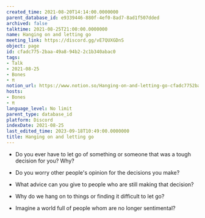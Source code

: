 ```yaml
---
created_time: 2021-08-20T14:14:00.0000000
parent_database_id: e9339446-880f-4ef0-8ad7-8ad1f507dded
archived: false
talktime: 2021-08-25T21:00:00.0000000
name: Hanging on and letting go
meeting_link: https://discord.gg/vE7QUXGDnS
object: page
id: cfadc775-2baa-49a8-94b2-2c1b340abac0
tags:
- Talk
- 2021-08-25
- Bones
- π
notion_url: https://www.notion.so/Hanging-on-and-letting-go-cfadc7752baa49a894b22c1b340abac0
hosts:
- Bones
- π
language_level: No limit
parent_type: database_id
platform: Discord
indexDate: 2021-08-25
last_edited_time: 2023-09-18T10:49:00.0000000
title: Hanging on and letting go
---
```


   - Do you ever have to let go of something or someone that was a tough decision for you? Why?



   - Do you worry other people's opinion for the decisions you make?
   - What advice can you give to people who are still making that decision?
   - Why do we hang on to things or finding it difficult to let go?
   - Imagine a world full of people whom are no longer sentimental?









